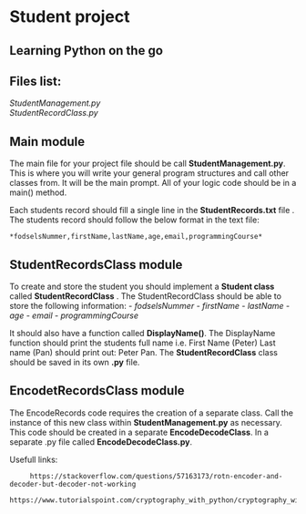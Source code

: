 #  Student project

## Learning Python on the go

## Files list:

*StudentManagement.py*  
*StudentRecordClass.py*

## Main module

The main file for your project file should be call
**StudentManagement.py**.  
This is where you will write your general program structures and call
other classes from. It will be the main prompt. All of your logic code
should be in a main() method.

Each students record should fill a single line in the
**StudentRecords.txt** file . The students record should follow the
below format in the text file:

    *fodselsNummer,firstName,lastName,age,email,programmingCourse*


## StudentRecordsClass module

To create and store the student you should implement a **Student class**
called **StudentRecordClass** . The StudentRecordClass should be able to
store the following information: *- fodselsNummer* *- firstName* *-
lastName* *- age* *- email* *- programmingCourse*

It should also have a function called **DisplayName()**. The DisplayName
function should print the students full name i.e. First Name (Peter)
Last name (Pan) should print out: Peter Pan. The **StudentRecordClass**
class should be saved in its own **.py** file.

## EncodetRecordsClass module

The EncodeRecords code requires the creation of a separate class. Call
the instance of this new class within **StudentManagement.py** as
necessary. This code should be created in a separate
**EncodeDecodeClass**. In a separate .py file called
**EncodeDecodeClass.py**.

Usefull links:

         https://stackoverflow.com/questions/57163173/rotn-encoder-and-decoder-but-decoder-not-working  
         https://www.tutorialspoint.com/cryptography_with_python/cryptography_with_python_caesar_cipher.htm

